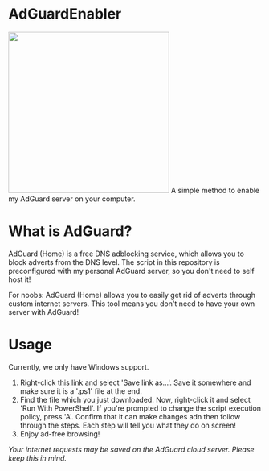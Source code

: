 # AdGuardEnabler
<img src="https://files.catbox.moe/5uup37.png" height="320">
A simple method to enable my AdGuard server on your computer.

# What is AdGuard?
AdGuard (Home) is a free DNS adblocking service, which allows you to block adverts from the DNS level. The script in this repository is preconfigured with my personal AdGuard server, so you don't need to self host it!

For noobs: AdGuard (Home) allows you to easily get rid of adverts through custom internet servers. This tool means you don't need to have your own server with AdGuard!

# Usage
Currently, we only have Windows support.


1. Right-click [this link](https://github.com/oliverstech/AdGuardEnabler/raw/main/AdGuardEnable.ps1) and select 'Save link as...'. Save it somewhere and make sure it is a '.ps1' file at the end.
2. Find the file which you just downloaded. Now, right-click it and select 'Run With PowerShell'. If you're prompted to change the script execution policy, press 'A'. Confirm that it can make changes adn then follow through the steps. Each step will tell you what they do on screen!
3. Enjoy ad-free browsing!


*Your internet requests may be saved on the AdGuard cloud server. Please keep this in mind.*
